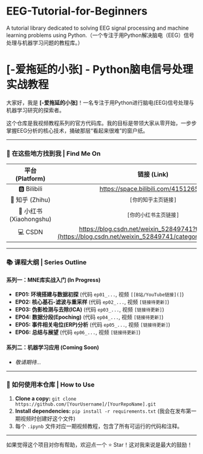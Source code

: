 # EEG-Tutorial-for-Beginners
A tutorial library dedicated to solving EEG signal processing and machine learning problems using Python.（一个专注于用Python解决脑电（EEG）信号处理与机器学习问题的教程库。）
# [-爱拖延的小张] - Python脑电信号处理实战教程

大家好，我是 **[-爱拖延的小张]**！一名专注于用Python进行脑电(EEG)信号处理与机器学习研究的探索者。

这个仓库是我视频教程系列的官方代码库。我的目标是带领大家从零开始，一步步掌握EEG分析的核心技术，捅破那层“看起来很难”的窗户纸。

---

### 🔗 在这些地方找到我 | Find Me On

| 平台 (Platform) | 链接 (Link) |
| :---: | :---: |
| 🅱️ Bilibili | https://space.bilibili.com/415126513 |
| 🧠 知乎 (Zhihu) | `[你的知乎主页链接]` |
| 📕 小红书 (Xiaohongshu) | `[你的小红书主页链接]` |
| 💻 CSDN | https://blog.csdn.net/weixin_52849741?type=blog](https://blog.csdn.net/weixin_52849741/category_12996780.html |

---

### 📚 课程大纲 | Series Outline

#### 系列一：MNE库实战入门 (In Progress)
* **EP01: 环境搭建与数据初探** (代码 `ep01_...`, 视频 `[[B站/YouTube链接](]`)
* **EP02: 核心基石-滤波与重采样** (代码 `ep02_...`, 视频 `[链接待更新]`)
* **EP03: 伪影检测与去除(ICA)** (代码 `ep03_...`, 视频 `[链接待更新]`)
* **EP04: 数据分段(Epoching)** (代码 `ep04_...`, 视频 `[链接待更新]`)
* **EP05: 事件相关电位(ERP)分析** (代码 `ep05_...`, 视频 `[链接待更新]`)
* **EP06: 总结与展望** (代码 `ep06_...`, 视频 `[链接待更新]`)

#### 系列二：机器学习应用 (Coming Soon)
* *敬请期待...*

---

### 🚀 如何使用本仓库 | How to Use

1.  **Clone a copy:** `git clone https://github.com/[YourUsername]/[YourRepoName].git`
2.  **Install dependencies:** `pip install -r requirements.txt` (我会在发布第一期视频时创建好这个文件)
3.  每个 `.ipynb` 文件对应一期视频教程，包含了所有可运行的代码和注释。

---

如果觉得这个项目对你有帮助，欢迎点一个 ⭐ Star！这对我来说是最大的鼓励！

